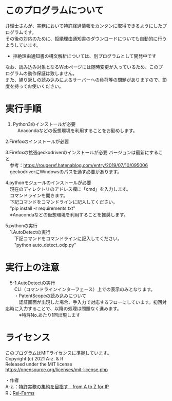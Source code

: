 # このプログラムについて
弁理士さんが、実務において特許経過情報をカンタンに取得できるようにしたプログラムです。  
その後の対応のために、拒絶理由通知書のダウンロードについても自動的に行うようしています。  
* 拒絶理由通知書の構文解析については、別プログラムとして開発中です  

なお、読み込み対象となるWebページには随時変更が入っているため、このプログラムの動作保証は致しません。  
また、繰り返しの読み込みによるサーバーへの負荷等の問題がありますので、節度を持ってお使いください。  
  
# 実行手順
1. Python3のインストールが必要  
　Anacondaなどの仮想環境を利用することをお勧めします。  
  
2.Firefoxのインストールが必要  
  
3.Firefoxの拡張geckodriverのインストールが必要 バージョンは最新にすること  
　参考：https://rougeref.hatenablog.com/entry/2019/07/10/095006  
　geckodriverにWindowsのパスを通す必要があります。  
  
4.pythonモジュールのインストールが必要  
　現在のディレクトリのアドレス欄に「cmd」を入力します。  
　コマンドラインを開きます。  
　下記コマンドをコマンドラインに記入してください。  
　"pip install -r requirements.txt"  
　※Anacondaなどの仮想環境を利用することを推奨します。  
  
5.pythonの実行  
　1.AutoDetectの実行  
　　下記コマンドをコマンドラインに記入してください。  
　　"python auto_detect_odp.py"  
  
# 実行上の注意  
　5-1.AutoDetectの実行  
　　CLI（コマンドラインインターフェース）上での表示のみとなります。  
　　・PatentScopeの読み込みについて  
　　　認証画面が出現した場合、手入力で対応するフローにしています。初回対応時に入力することで、以降の処理は問題なく進みます。  
　　　※特許No.あたり1回出現します  
  
# ライセンス
このプログラムはMITライセンスに準拠しています。  
Copyright (c) 2021 A-z. & R  
Released under the MIT license  
https://opensource.org/licenses/mit-license.php  
  
・作者  
A-z.：[特許実務の集約を目指す　from A to Z for IP](https://a2z4ip.hatenablog.com/)  
R：[Rei-Farms](http://rei-farms.jp/)  
